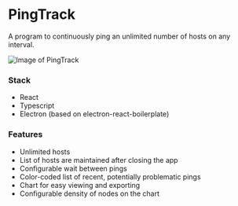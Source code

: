 # PingTrack

A program to continuously ping an unlimited number of hosts on any interval.

![Image of PingTrack](https://i.imgur.com/FIKQ8A9.png)

### Stack
- React
- Typescript
- Electron (based on electron-react-boilerplate)

### Features
- Unlimited hosts
- List of hosts are maintained after closing the app
- Configurable wait between pings
- Color-coded list of recent, potentially problematic pings 
- Chart for easy viewing and exporting
- Configurable density of nodes on the chart

